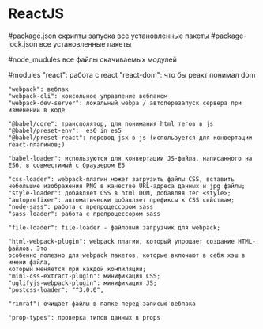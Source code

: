 ﻿# ReactJS
#package.json
    скрипты запуска
    все установленные пакеты
#package-lock.json
    все установленные пакеты

#node_mudules
    все файлы скачиваемых модулей
    
#modules 
    "react": работа с react
    "react-dom": что бы реакт понимал dom

    "webpack": вебпак
    "webpack-cli": консольное управление вебпаком
    "webpack-dev-server": локальный webpa / автоперезапуск сервера при изменении в коде

    "@babel/core": трансполятор, для понимания html тегов в js
    "@babel/preset-env":  es6 in es5
    "@babel/preset-react": перевод jsx в js (используется для конвертации react-плагинов;)
    
    "babel-loader": используются для конвертации JS-файла, написанного на ES6, в совместимый с браузером E5

    "css-loader": webpack-плагин может загрузить файлы CSS, вставить небольшие изображения PNG в качестве URL-адреса данных и jpg файлы;
    "style-loader": добавляет CSS в html DOM, добавляя тег <style>;
    "autoprefixer": автоматически добавляет префиксы к CSS свйствам;
    "node-sass": работа с препроцессором sass
    "sass-loader": работа с препроцессором sass

    "file-loader": file-loader - файловый загрузчик для webpack;

    "html-webpack-plugin": webpack плагин, который упрощает создание HTML-файлов. Это
    особенно полезно для webpack пакетов, которые включают в себя хэш в имени файла,
    который меняется при каждой компиляции;
    "mini-css-extract-plugin": минификация CSS;
    "uglifyjs-webpack-plugin": минификация JS;
    "postcss-loader": "^3.0.0",
    
    "rimraf": очищает файлы в папке перед записью вебпака

    "prop-types": проверка типов данных в props
    